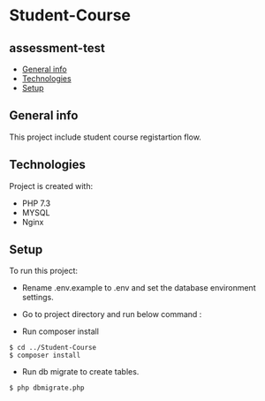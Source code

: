 # Student-Course
## assessment-test
* [General info](#general-info)
* [Technologies](#technologies)
* [Setup](#setup)

## General info
This project include student course registartion flow.
	
## Technologies
Project is created with:
* PHP 7.3
* MYSQL 
* Nginx
	
## Setup
To run this project:
 * Rename .env.example to .env and set the database environment settings.   
 * Go to project directory and run below command :

* Run composer install 
```
$ cd ../Student-Course
$ composer install
```
* Run db migrate to create tables.
```
$ php dbmigrate.php
```

